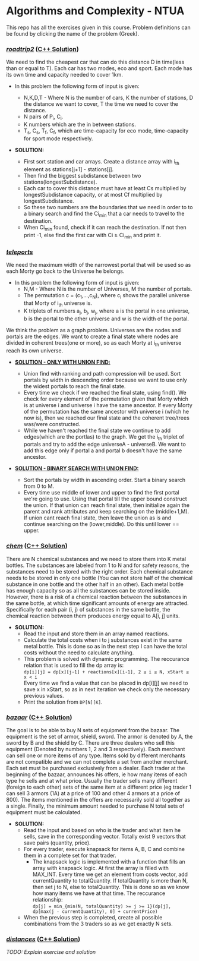 # Algorithms and Complexity - NTUA

This repo has all the exercises given in this course. Problem definitions can be found by clicking the name of the problem (Greek).

### _[roadtrip2](https://github.com/BeenCoding/Algo-NTUA/blob/main/lab01.pdf)_ ([C++ Solution](https://github.com/BeenCoding/Algo-NTUA/blob/main/roadtrip2/roadtrip2.cpp))
We need to find the cheapest car that can do this distance D in time(less than or equal to T). Each car has two modes, eco and sport. Each mode has its own time and capacity needed to cover 1km.
* In this problem the following form of input is given:
  * N,K,D,T - Where N is the number of cars, K the number of stations, D the distance we want to cover, T the time we need to cover the distance.
  * N pairs of P<sub>i</sub>, C<sub>i</sub>.
  * K numbers which are the in between stations.
  * T<sub>s</sub>, C<sub>s</sub>, T<sub>f</sub>, C<sub>f</sub>, which are time-capacity for eco mode, time-capacity for sport mode respectively.
 
* **SOLUTION:** 
  * First sort station and car arrays. Create a distance array with i<sub>th</sub> element as stations[j+1] - stations[j].
  * Then find the biggest subdistance between two stations(longestSubdistance).
  * Each car to cover this distance must have at least Cs multiplied by longestSubdistance capacity, or at most Cf multiplied by longestSubdistance.
  * So these two numbers are the boundaries that we need in order to to a binary search and find the Ci<sub>min</sub> that a car needs to travel to the destination.
  * When Ci<sub>min</sub> found, check if it can reach the destination. If not then print -1, else find the first car with Ci ≥ Ci<sub>min</sub> and print it.
  
### _[teleports](https://github.com/BeenCoding/Algo-NTUA/blob/main/lab01.pdf)_
We need the maximum width of the narrowest portal that will be used so as each Morty go back to the Universe he belongs.
* In this problem the following form of input is given:
  * N,M - Where N is the number of Universes, M the number of portals.
  * The permutation c = (c<sub>1</sub>,...,c<sub>N</sub>), where c<sub>i</sub> shows the parallel universe that Morty of i<sub>th</sub> universe is.
  * K triplets of numbers a<sub>j</sub>, b<sub>j</sub>, w<sub>j</sub>, where a is the portal in one universe, b is the portal to the other universe and w is the width of the portal.

We think the problem as a graph problem. Universes are the nodes and portals are the edges. We want to create a final state where nodes are divided in coherent trees(one or more), so as each Morty at i<sub>th</sub> universe reach its own universe.

* **[SOLUTION - ONLY WITH UNION FIND:](https://github.com/BeenCoding/Algo-NTUA/blob/main/teleports/teleports.cpp)** 
  * Union find with ranking and path compression will be used. Sort portals by width in descending order because we want to use only the widest portals to reach the final state.
  * Every time we check if we reached the final state, using find(). We check for every element of the permutation given that Morty which is at universe i and universe i have the same ancestor. If every Morty of the permutation has the same ancestor with universe i (which he now is), then we reached our final state and the coherent tree/trees was/were constructed.
  * While we haven't reached the final state we continue to add edges(which are the portlas) to the graph. We get the i<sub>th</sub> triplet of portals and try to add the edge universeA - universeB. We want to add this edge only if portal a and portal b doesn't have the same ancestor.

* **[SOLUTION - BINARY SEARCH WITH UNION FIND:](https://github.com/BeenCoding/Algo-NTUA/blob/main/teleports/teleports-opt.cpp)**
  * Sort the portals by width in ascending order. Start a binary search from 0 to M.
  * Every time use middle of lower and upper to find the first portal we're going to use. Using that portal till the upper bound construct the union. If that union can reach final state, then initialize again the parent and rank attributes and keep searching on the (middle+1,M). If union cant reach final state, then leave the union as is and continue searching on the (lower,middle). Do this until lower == upper.

### _[chem](https://github.com/ChristosHadjichristofi/Algo-NTUA/blob/main/lab02.pdf)_ ([C++ Solution](https://github.com/ChristosHadjichristofi/Algo-NTUA/blob/main/chem/chem.cpp))
There are N chemical substances and we need to store them into K metal bottles. The substances are labeled from 1 to N and for safety reasons, the substances need to be stored with the right order. Each chemical substance needs to be stored in only one bottle (You can not store half of the chemical substance in one bottle and the other half in an other). Each metal bottle has enough capacity so as all the substances can be stored inside. 
However, there is a risk of a chemical reaction between the substances in the same bottle, at which time significant amounts of energy are attracted. Specifically for each pair (i, j) of substances in the same bottle, the chemical reaction between them produces energy equal to A[i, j] units.

* **SOLUTION:** 
  * Read the input and store them in an array named reactions.
  * Calculate the total costs when i to j substances exist in the same metal bottle. This is done so as in the next step I can have the total costs without the need to calculate anything.
  * This problem is solved with dynamic programming. The reccurance relation that is used to fill the dp array is: <br /> ```dp[i][j] = dp[x][j-1] + reactions[x][i-1], 2 ≤ i ≤ N, xStart ≤ x < i``` <br /> Every time we find a value that can be placed in dp[i][j] we need to save x in xStart, so as in next iteration we check only the necessary previous values.
  * Print the solution from ```DP[N][K]```.

### _[bazaar](https://github.com/ChristosHadjichristofi/Algo-NTUA/blob/main/lab02.pdf)_ ([C++ Solution](https://github.com/ChristosHadjichristofi/Algo-NTUA/blob/main/bazaar/bazaar.cpp))
The goal is to be able to buy N sets of equipment from the bazaar. The equipment is the set of armor, shield, sword. The armor is denoted by A, the sword by B and the shield by C. There are three dealers who sell this equipment (Denoted by numbers 1, 2 and 3 respectively). Each merchant can sell one or more items of any type.
Items sold by different merchants are not compatible and we can not complete a set from another merchant. Each set must be purchased exclusively from a dealer.
Each trader at the beginning of the bazaar, announces his offers, ie how many items of each type he sells and at what price. Usually the trader sells many different (foreign to each other) sets of the same item at a different price (eg trader 1 can sell 3 armors (1A) at a price of 100 and other 4 armors at a price of 800). The items mentioned in the offers are necessarily sold all together as a single. Finally, the minimum amount needed to purchase N total sets of equipment must be calculated.

* **SOLUTION:** 
  * Read the input and based on who is the trader and what item he sells, save in the corresponding vector. Totally exist 9 vectors that save pairs (quantity, price).
  * For every trader, execute knapsack for items A, B, C and combine them in a complete set for that trader.
    * The knapsack logic is implemented with a function that fills an array with knapsack logic. At first the array is filled with MAX_INT. Every time we get an element from costs vector, add currentQuantity to totalQuantity. If totalQuantity is more than N, then set j to N, else to totalQuantity. This is done so as we know how many items we have at that time. The reccurance relationship: <br/> ```dp[j] = min_{min(N, totalQuantity) >= j >= 1}(dp[j], dp[max(j - currentQuantity), 0] + currentPrice)```
  * When the previous step is completed, create all possible combinations from the 3 traders so as we get exactly N sets.


### _[distances](https://github.com/ChristosHadjichristofi/Algo-NTUA/blob/main/lab02.pdf)_ ([C++ Solution](https://github.com/ChristosHadjichristofi/Algo-NTUA/blob/main/distances/distances.cpp))
_TODO: Explain exercise and solution_
